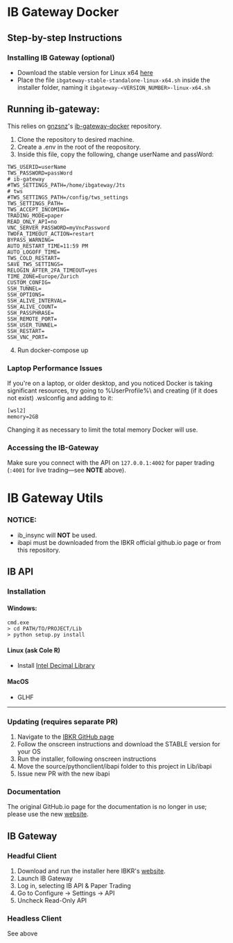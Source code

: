 # IB Gateway Docker
## Step-by-step Instructions

### Installing IB Gateway (optional)
- Download the stable version for Linux x64 [here](https://www.interactivebrokers.com/en/trading/ibgateway-stable.php)
- Place the file `ibgateway-stable-standalone-linux-x64.sh` inside the installer folder, naming it `ibgateway-<VERSION_NUMBER>-linux-x64.sh`

## Running ib-gateway:
This relies on [gnzsnz](https://github.com/gnzsnz)'s [ib-gateway-docker](https://github.com/gnzsnz/ib-gateway-docker) repository.
1. Clone the repository to desired machine.
2. Create a .env in the root of the reopository.
3. Inside this file, copy the following, change userName and passWord:
```
TWS_USERID=userName
TWS_PASSWORD=passWord
# ib-gateway
#TWS_SETTINGS_PATH=/home/ibgateway/Jts
# tws
#TWS_SETTINGS_PATH=/config/tws_settings
TWS_SETTINGS_PATH=
TWS_ACCEPT_INCOMING=
TRADING_MODE=paper
READ_ONLY_API=no
VNC_SERVER_PASSWORD=myVncPassword
TWOFA_TIMEOUT_ACTION=restart
BYPASS_WARNING=
AUTO_RESTART_TIME=11:59 PM
AUTO_LOGOFF_TIME=
TWS_COLD_RESTART=
SAVE_TWS_SETTINGS=
RELOGIN_AFTER_2FA_TIMEOUT=yes
TIME_ZONE=Europe/Zurich
CUSTOM_CONFIG=
SSH_TUNNEL=
SSH_OPTIONS=
SSH_ALIVE_INTERVAL=
SSH_ALIVE_COUNT=
SSH_PASSPHRASE=
SSH_REMOTE_PORT=
SSH_USER_TUNNEL=
SSH_RESTART=
SSH_VNC_PORT=
```
4. Run docker-compose up

### Laptop Performance Issues
If you're on a laptop, or older desktop, and you noticed Docker is taking significant resources, try going to %UserProfile%\ and creating (if it does not exist) .wslconfig and adding to it:
```
[wsl2]
memory=2GB
```
Changing it as necessary to limit the total memory Docker will use.

### Accessing the IB-Gateway
Make sure you connect with the API on `127.0.0.1:4002` for paper trading (`:4001` for live trading—see __NOTE__ above).

# IB Gateway Utils
### NOTICE:
- ib_insync will __NOT__ be used.
- ibapi must be downloaded from the IBKR official github.io page or from this repository.

## IB API

### Installation
#### Windows:
```
cmd.exe
> cd PATH/TO/PROJECT/Lib
> python setup.py install
```

#### Linux (ask Cole R)
- Install [Intel Decimal Library](https://www.intel.com/content/www/us/en/developer/articles/tool/intel-decimal-floating-point-math-library.html)

#### MacOS
- GLHF

---

### Updating (requires separate PR)
1. Navigate to the [IBKR GitHub page](https://interactivebrokers.github.io/)
2. Follow the onscreen instructions and download the STABLE version for your OS
3. Run the installer, following onscreen instructions
4. Move the source/pythonclient/ibapi folder to this project in Lib/ibapi
5. Issue new PR with the new ibapi
 
### Documentation
The original GitHub.io page for the documentation is no longer in use; please use the new [website](https://ibkrcampus.com/ibkr-api-page/twsapi-doc/#notes-and-limitations).

## IB Gateway

### Headful Client
1. Download and run the installer here IBKR's [website](https://www.interactivebrokers.com/en/trading/ibgateway-stable.php).
2. Launch IB Gateway
3. Log in, selecting IB API & Paper Trading
4. Go to Configure -> Settings -> API 
5. Uncheck Read-Only API

### Headless Client
See above
